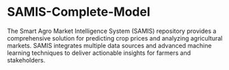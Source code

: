 # SAMIS-Complete-Model
The Smart Agro Market Intelligence System (SAMIS) repository provides a comprehensive solution for predicting crop prices and analyzing agricultural markets. SAMIS integrates multiple data sources and advanced machine learning techniques to deliver actionable insights for farmers and stakeholders.

